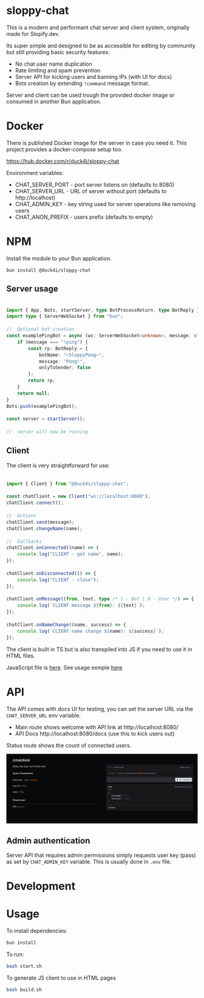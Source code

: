 # sloppy-chat

This is a modern and performant chat server and client system, originally made for Slopify.dev.

Its super simple and designed to be as accessible for editing by community but still providing basic security features:
- No chat user name duplication
- Rate limiting and spam prevention 
- Server API for kicking users and banning IPs (with UI for docs)
- Bots creation by extending `!command` message format. 

Server and client can be used trough the provided docker image or consumed in another Bun application.

# Docker 

There is published Docker image for the server in case you need it. This project provides a docker-compose setup too.

https://hub.docker.com/r/duck4i/sloppy-chat

Environment variables:
* CHAT_SERVER_PORT - port server listens on (defaults to 8080)
* CHAT_SERVER_URL - URL of server without port (defaults to http://localhost) 
* CHAT_ADMIN_KEY - key string used for server operations like removing users
* CHAT_ANON_PREFIX - users prefix (defaults to empty)

# NPM 

Install the module to your Bun application.

```
bun install @duck4i/sloppy-chat
```

## Server usage

```typescript

import { App, Bots, startServer, type BotProcessReturn, type BotReply } from "@duck4i/sloppy-chat";
import type { ServerWebSocket } from "bun";

//  Optional bot creation
const examplePingBot = async (ws: ServerWebSocket<unknown>, message: string, userName: string, userId: string): BotProcessReturn => {
    if (message === "!ping") {
        const rp: BotReply = {
            botName: "~SloppyPong~",
            message: "Pong!",
            onlyToSender: false
        };
        return rp;
    }
    return null;
}
Bots.push(examplePingBot);

const server = startServer();

//  server will now be running 

```

## Client 

The client is very straightforward for use:

```typescript

import { Client } from "@duck4i/sloppy-chat";

const chatClient = new Client("ws://localhost:8080");
chatClient.connect();

//  Actions
chatClient.send(message);
chatClient.changeName(name);

//  Callbacks
chatClient.onConnected((name) => {
    console.log("CLIENT - got name", name);
});

chatClient.onDisconnected(() => {
    console.log("CLIENT - close");
});

chatClient.onMessage((from, text, type /* 1 - Bot | 0 - User */) => {
    console.log(`CLIENT message ${from}: ${text}`);
});

chatClient.onNameChange((name, success) => {
    console.log(`CLIENT name change ${name}: ${success}`);
});

```

The client is built in TS but is also transpiled into JS if you need to use it in HTML files.

JavaScript file is [here](./html/chat_client.js). See usage exmple [here](./html/chat.html)

# API

The API comes with docs UI for testing, you can set the server URL via the `CHAT_SERVER_URL` env variable.

* Main route shows welcome with API link at http://localhost:8080/
* API Docs http://localhost:8080/docs (use this to kick users out)

Status route shows the count of connected users.

![Kick User](./doc/kick.png)


## Admin authentication 

Server API that requires admin permissions simply requests user key (pass) as set by `CHAT_ADMIN_KEY` variable.
This is usually done in `.env` file.


# Development 

# Usage 

To install dependencies:

```bash
bun install
```

To run:

```bash
bash start.sh
```

To generate JS client to use in HTML pages
```bash
bash build.sh
```
